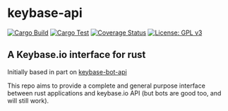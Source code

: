 # keybase-api

[![Cargo Build](https://github.com/haukened/keybase-api/workflows/Cargo%20Build/badge.svg "Cargo Build")](https://github.com/haukened/keybase-api/actions?query=workflow%3A"Cargo+Build")
[![Cargo Test](https://github.com/haukened/keybase-api/workflows/Cargo%20Test/badge.svg "Cargo Test")](https://github.com/haukened/keybase-api/actions?query=workflow%3A"Cargo+Test")
[![Coverage Status](https://coveralls.io/repos/github/haukened/keybase-api/badge.svg?branch=master)](https://coveralls.io/github/haukened/keybase-api?branch=master)
[![License: GPL v3](https://img.shields.io/badge/License-GPLv3-success.svg)](https://www.gnu.org/licenses/gpl-3.0)

## A Keybase.io interface for rust 

Initially based in part on [keybase-bot-api](https://docs.rs/crate/keybase-bot-api/0.4.1)

This repo aims to provide a complete and general purpose interface between rust applications and keybase.io API (but bots are good too, and will still work).
